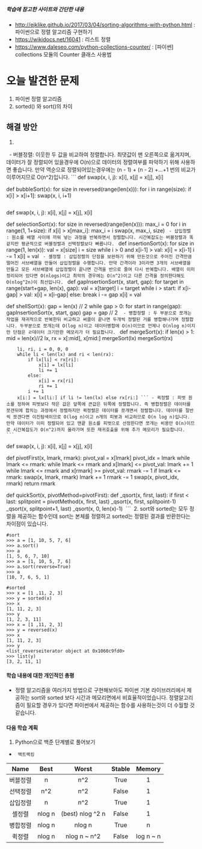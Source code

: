 ##### 학습에 참고한 사이트와 간단한 내용 
* http://ejklike.github.io/2017/03/04/sorting-algorithms-with-python.html : 파이썬으로 정렬 알고리즘 구현하기
* https://wikidocs.net/16041 : 리스트 정렬
* https://www.daleseo.com/python-collections-counter/ : [파이썬] collections 모듈의 Counter 클래스 사용법

# 오늘 발견한 문제 
1. 파이썬 정렬 알고리즘
2. sorted() 와 sort()의 차이

## 해결 방안 
1.
<table>
  <thead>
    <tr>
      <th style="text-align: center">Name</th>
      <th style="text-align: center">Best</th>
      <th style="text-align: center">Worst</th>
      <th style="text-align: center">Stable</th>
      <th style="text-align: center">Memory</th>
    </tr>
  </thead>
  <tbody>
    <tr>
      <td style="text-align: center">버블정렬</td>
      <td style="text-align: center">n</td>
      <td style="text-align: center">n^2</td>
      <td style="text-align: center">True</td>
      <td style="text-align: center">1</td>
    </tr>
    <tr>
      <td style="text-align: center">선택정렬</td>
      <td style="text-align: center">n^2</td>
      <td style="text-align: center">n^2</td>
      <td style="text-align: center">False</td>
      <td style="text-align: center">1</td>
    </tr>
    <tr>
      <td style="text-align: center">삽입정렬</td>
      <td style="text-align: center">n</td>
      <td style="text-align: center">n^2</td>
      <td style="text-align: center">True</td>
      <td style="text-align: center">1</td>
    </tr>
    <tr>
      <td style="text-align: center">셸정렬</td>
      <td style="text-align: center">nlog n</td>
      <td style="text-align: center">(best) nlog ^2 n</td>
      <td style="text-align: center">False</td>
      <td style="text-align: center">1</td>
    </tr>
    <tr>
      <td style="text-align: center">병합정렬</td>
      <td style="text-align: center">nlog n</td>
      <td style="text-align: center">nlog n</td>
      <td style="text-align: center">True</td>
      <td style="text-align: center">n</td>
    </tr>
    <tr>
      <td style="text-align: center">퀵정렬</td>
      <td style="text-align: center">nlog n</td>
      <td style="text-align: center">nlog n ~ n^2</td>
      <td style="text-align: center">False</td>
      <td style="text-align: center">log n ~ n</td>
    </tr>  
- 버블정렬: 이웃한 두 값을 비교하여 정렬합니다. 최댓값이 맨 오른쪽으로 옮겨지며, 데이터가 잘 정렬되어 있을경우에 O(n)으로 데이터의 정렬여부를 파악하기 위해 사용하면 좋습니다. 만약 역순으로 정렬되어있는경우에는 (n - 1) + (n - 2) +…+1 번의 비교가 이루어지므로 O(n^2)입니다.
```
def swap(x, i, j):
    x[i], x[j] = x[j], x[i]

def bubbleSort(x):
    for size in reversed(range(len(x))):
        for i in range(size):
            if x[i] > x[i+1]:
                swap(x, i, i+1)

``` - 선택정렬 : 주어진 배열에서 최댓값을 찾아 맨 오른쪽값과 교체합니다. 이웃한 두 값을 비교하지 않으므로 버블정렬보다 빠르지만 언제나 O(n^2)입니다.
```
def swap(x, i, j):
    x[i], x[j] = x[j], x[i]

def selectionSort(x):
    for size in reversed(range(len(x))):
        max_i = 0
        for i in range(1, 1+size):
            if x[i] > x[max_i]:
                max_i = i
        swap(x, max_i, size)
``` - 삽입정렬 : 원소를 배열 사이에 끼워 넣는 과정을 반복하면서 정렬합니다. 시간복잡도는 버블정렬과 똑같지만 평균적으로 버블정렬과 선택정렬보다 빠릅니다. ``` def insertionSort(x):
    for size in range(1, len(x)):
        val = x[size]
        i = size
        while i > 0 and x[i-1] > val:
            x[i] = x[i-1]
            i -= 1
        x[i] = val ``` - 셸정렬 : 삽입정렬의 단점을 보완하기 위해 만든것으로 주어진 간격만큼 떨어진 서브배열을 만들어 삽입정렬을 수행합니다. 만약 간격이라 3이라면 3개의 서브배열을 만들고 모든 서브배열에 삽입정렬이 끝나면 간격을 반으로 줄여 다시 반복합니다. 배열이 이미 정리되어 있다면 O(nlogs)이고 최악의 경우에는 O(n^2)이고 다른 간격을 정의한다해도 O(nlog^2n)이 최선입니다. ``` def gapInsertionSort(x, start, gap):
    for target in range(start+gap, len(x), gap):
        val = x[target]
        i = target
        while i > start:
            if x[i-gap] > val:
                x[i] = x[i-gap]
            else:
                break
            i -= gap
        x[i] = val

def shellSort(x):
    gap = len(x) // 2
    while gap > 0:
        for start in range(gap):
            gapInsertionSort(x, start, gap)
        gap = gap // 2
 ``` - 병합정렬 : 두 부분으로 쪼개는 작업을 재귀적으로 반복한뒤 비교하고 써클이 끝나면 두개씩 정렬된 거를 병합해나가며 정렬합니다. 두부분으로 쪼개는데 O(log n)이고 데이터병합에 O(n)이므로 언제나 O(nlog n)이지만 단점은 ㄹ데이터 크기만한 메모리가 더 필요합니다. ```
def mergeSort(x):
    if len(x) > 1:
        mid = len(x)//2
        lx, rx = x[:mid], x[mid:]
        mergeSort(lx)
        mergeSort(rx)

        li, ri, i = 0, 0, 0
        while li < len(lx) and ri < len(rx):
            if lx[li] < rx[ri]:
                x[i] = lx[li]
                li += 1
            else:
                x[i] = rx[ri]
                ri += 1
            i += 1
        x[i:] = lx[li:] if li != len(lx) else rx[ri:] ``` - 퀵정렬 : 피벗 원소를 정하여 피벗보다 작은 값은 앞쪽에 큰값은 뒤쪽에 정렬합니다. 즉 병합정렬은 데이터를 쪼갠뒤에 합치는 과정에서 정렬하지만 퀵정렬은 데이터를 쪼개면서 정렬합니다. 데이터를 절반씩 쪼갠다면 이진탐색이므로 O(log n)이고 n개의 피봇과 비교하므로 O(n log n)입니다. 만약 데이터가 이미 정렬되어 있고 맨끝 원소를 피벗으로 선정한다면 쪼개는 비용만 O(n)이므로 시간복잡도가 O(n^2)까지 올라가며 또한 재귀호출을 위해 추가 메모리가 필요합니다. ```
def swap(x, i, j):
    x[i], x[j] = x[j], x[i]

def pivotFirst(x, lmark, rmark):
    pivot_val = x[lmark]
    pivot_idx = lmark
    while lmark <= rmark:
        while lmark <= rmark and x[lmark] <= pivot_val:
            lmark += 1
        while lmark <= rmark and x[rmark] >= pivot_val:
            rmark -= 1
        if lmark <= rmark:
            swap(x, lmark, rmark)
            lmark += 1
            rmark -= 1
    swap(x, pivot_idx, rmark)
    return rmark

def quickSort(x, pivotMethod=pivotFirst):
    def _qsort(x, first, last):
        if first < last:
            splitpoint = pivotMethod(x, first, last)
            _qsort(x, first, splitpoint-1)
            _qsort(x, splitpoint+1, last)
    _qsort(x, 0, len(x)-1)
 ``` 
2.  sort와 sorted는 모두 정렬을 제공하는 함수인데 sort는 본체를 정렬하고 sorted는 정렬된 결과를 반환한다는 차이점이 있습니다. 
```
#sort
>>> a = [1, 10, 5, 7, 6]
>>> a.sort()
>>> a
[1, 5, 6, 7, 10]
>>> a = [1, 10, 5, 7, 6]
>>> a.sort(reverse=True)
>>> a
[10, 7, 6, 5, 1]

#sorted
>>> x = [1 ,11, 2, 3]
>>> y = sorted(x)
>>> x
[1, 11, 2, 3]
>>> y
[1, 2, 3, 11]
>>> x = [1 ,11, 2, 3]
>>> y = reversed(x)
>>> x
[1, 11, 2, 3]
>>> y
<list_reverseiterator object at 0x1060c9fd0>
>>> list(y)
[3, 2, 11, 1]
```

#### 학습 내용에 대한 개인적인 총평 
- 정렬 알고리즘을 여러가지 방법으로 구현해보아도 파이썬 기본 라이브러리에서 제공하는 sort와 sorted 보다 시간과 메모리면에서 비효율적이었습니다. 정렬알고리즘이 필요할 경우가 있다면 파이썬에서 제공하는 함수를 사용하는것이 더 수월할 것 같습니다.

#### 다음 학습 계획 
1. Python으로 백준 단계별로 풀어보기
*      백트랙킹
